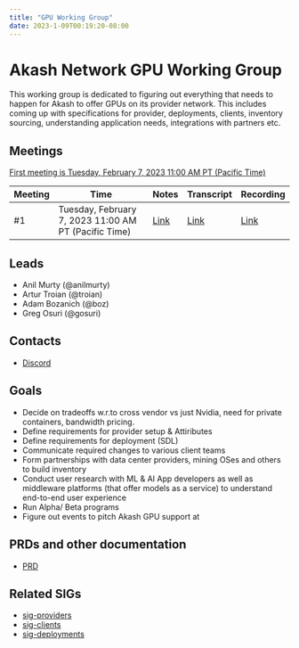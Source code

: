 ```yaml
---
title: "GPU Working Group"
date: 2023-1-09T00:19:20-08:00
---
```


# Akash Network GPU Working Group

This working group is dedicated to figuring out everything that needs to happen for Akash to offer GPUs on its provider network. This includes coming up with specifications for provider, deployments, clients, inventory sourcing, understanding application needs, integrations with partners etc.

## Meetings

[First meeting is Tuesday, February 7, 2023 11:00 AM PT (Pacific Time)](https://meet.google.com/ikn-seva-qch?authuser=0)


| Meeting | Time | Notes | Transcript | Recording
| --- | --- | --- | --- | --- |
| #1 | Tuesday, February 7, 2023 11:00 AM PT (Pacific Time) | [Link](https://github.com/akash-network/community/blob/main/wg-gpu/meetings/001-2023-02-07.md)  | [Link](https://github.com/akash-network/community/blob/main/wg-gpu/meetings/001-2023-02-07.md#transcript)  | [Link](https://ulubxe7s3ulck6gkqezr25x66pfr5qmtphv2usi7aveb2yh5hn6q.arweave.net/ougbk_LdFiV4yoEzHXb-88sewZN566pJHwVIHWD9O30)

## Leads

- Anil Murty (@anilmurty)
- Artur Troian (@troian)
- Adam Bozanich (@boz)
- Greg Osuri (@gosuri)

## Contacts

- [Discord](https://discord.com/channels/747885925232672829/1067981460461588480)

## Goals

- Decide on tradeoffs w.r.to cross vendor vs just Nvidia, need for private containers, bandwidth pricing.
- Define requirements for provider setup & Attiributes
- Define requirements for deployment (SDL)
- Communicate required changes to various client teams
- Form partnerships with data center providers, mining OSes and others to build inventory
- Conduct user research with ML & AI App developers as well as middleware platforms (that offer models as a service) to understand end-to-end user experience 
- Run Alpha/ Beta programs
- Figure out events to pitch Akash GPU support at


## PRDs and other documentation

- [PRD](prd.md)


## Related SIGs

- [sig-providers](../sig-providers)
- [sig-clients](../sig-clients)
- [sig-deployments](../sig-deployments)
